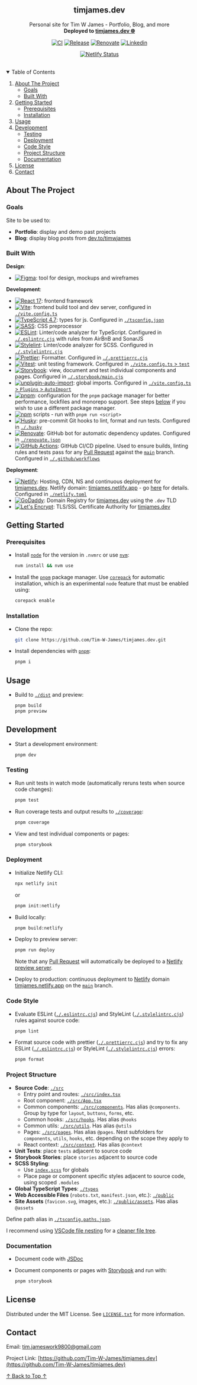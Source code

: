 <!-- ! If you can read this comment, please preview this file with a markdown renderer -->

<!--
*** README forked from the Best-README-Template: https://github.com/othneildrew/Best-README-Template
*** Forked by Tim James: https://github.com/Tim-W-James/README-Template
***
*** See the TODO lists for project setup.
*** Find a list of resources for writing markdown, etc. at the end of this file.
-->

<!-- PROJECT LOGO -->
<br />
<p align="center">
  <a href="https://github.com/Tim-W-James/timjames.dev">
    <!-- <img src="images/logo.png" alt="Logo" width="80" height="80"> -->
  </a>

  <h2 align="center" id="top">timjames.dev</h2>

  <p align="center">
    Personal site for Tim W James - Portfolio, Blog, and more
    <br />
    <strong>Deployed to <a href="https://timjames.dev">timjames.dev 🌐</a></strong>
    <!-- <br /> -->
    <!-- <br /> -->
<!--     <a href="https://github.com/Tim-W-James/timjames.dev">View Demo</a> -->
<!--     ·
    <a href="https://github.com/Tim-W-James/timjames.dev/issues">Report Bug</a> -->
<!--     ·
    <a href="https://github.com/Tim-W-James/timjames.dev/issues">Request Feature</a> -->
  </p>
</p>

<!-- PROJECT SHIELDS -->
<!-- Shields: https://shields.io -->
<!-- Icons: https://github.com/simple-icons/simple-icons/blob/develop/slugs.md -->

<!-- <br/> -->
<p align="center">
  <!-- GitHub Actions Shield -->
  <a href="https://github.com/Tim-W-James/timjames.dev/actions"><img src="https://img.shields.io/github/workflow/status/Tim-W-James/timjames.dev/CI?style=for-the-badge&logo=githubactions&logoColor=white" alt="CI"></a>
  <!-- Last Commit Shield -->
  <a href="https://github.com/Tim-W-James/timjames.dev/commits/main"><img src="https://img.shields.io/github/last-commit/Tim-W-James/timjames.dev.svg?style=for-the-badge&logo=git&logoColor=white" alt="Release"></a>
  <!-- Renovate Shield -->
  <a href="https://github.com/Tim-W-James/timjames.dev/issues/2"><img src="https://img.shields.io/badge/-Renovate-black.svg?style=for-the-badge&logo=renovatebot&colorB=555" alt="Renovate"></a>
  <!-- Release Shield -->
  <!-- <a href="https://github.com/Tim-W-James/timjames.dev/releases"><img src="https://img.shields.io/github/v/release/Tim-W-James/timjames.dev.svg?include_prereleases&style=for-the-badge" alt="Release"></a> -->
  <!-- Contributors Shield -->
  <!-- <a href="https://github.com/Tim-W-James/timjames.dev/graphs/contributors"><img src="https://img.shields.io/github/contributors/Tim-W-James/timjames.dev.svg?style=for-the-badge&logo=github&logoColor=white" alt="Contributors"></a> -->
  <!-- Forks Shield -->
  <!-- <a href="https://github.com/Tim-W-James/timjames.dev/network/members"><img src="https://img.shields.io/github/forks/Tim-W-James/timjames.dev.svg?style=for-the-badge" alt="Forks"></a> -->
  <!-- Stars Shield -->
  <!-- <a href="https://github.com/Tim-W-James/timjames.dev/stargazers"><img src="https://img.shields.io/github/stars/Tim-W-James/timjames.dev.svg?style=for-the-badge" alt="Stars"></a> -->
  <!-- Issues Shield -->
  <!-- <a href="https://github.com/Tim-W-James/timjames.dev/issues"><img src="https://img.shields.io/github/issues/Tim-W-James/timjames.dev.svg?style=for-the-badge" alt="Issues"></a> -->
  <!-- License Shield -->
  <!-- <a href="https://github.com/Tim-W-James/timjames.dev/blob/main/LICENSE.txt"><img src="https://img.shields.io/github/license/Tim-W-James/timjames.dev.svg?style=for-the-badge" alt="License"></a> -->
  <!-- Linkedin Shield -->
  <a href="https://linkedin.com/in/timothy-william-james/"><img src="https://img.shields.io/badge/-LinkedIn-black.svg?style=for-the-badge&logo=linkedin&colorB=555" alt="Linkedin"></a>
</p>
<p align="center">
  <a href="https://app.netlify.com/sites/timjames/deploys?filter=main"><img src="https://api.netlify.com/api/v1/badges/12de8af7-3635-4547-9d57-1d93e0bf8db1/deploy-status" alt="Netlify Status"></a>
</p>
<br/>

<!-- TABLE OF CONTENTS -->
<details open="open">
  <summary>Table of Contents</summary>
  <ol>
    <li>
      <a href="#about-the-project">About The Project</a>
      <ul>
        <li><a href="#goals">Goals</a></li>
        <!-- <li><a href="#roadmap">Goals</a></li> -->
        <!-- <li><a href="#features">Features</a></li> -->
        <li><a href="#built-with">Built With</a></li>
      </ul>
    </li>
    <li>
      <a href="#getting-started">Getting Started</a>
      <ul>
        <li><a href="#prerequisites">Prerequisites</a></li>
        <li><a href="#installation">Installation</a></li>
      </ul>
    </li>
    <li>
        <a href="#usage">Usage</a>
        <ul>
          <!-- <li><a href="#example-usecases">Example Usecases</a></li> -->
        </ul>
    </li>
    <li>
        <a href="#development">Development</a>
        <ul>
          <li><a href="#testing">Testing</a></li>
          <li><a href="#deployment">Deployment</a></li>
          <li><a href="#code-style">Code Style</a></li>
          <li><a href="#project-structure">Project Structure</a></li>
          <li><a href="#documentation">Documentation</a></li>
        </ul>
    </li>
    <!-- <li><a href="#contributing">Contributing</a></li> -->
    <li><a href="#license">License</a></li>
    <li><a href="#contact">Contact</a></li>
    <!-- <li><a href="#acknowledgements">Acknowledgements</a></li> -->
  </ol>
</details>

<!-- ABOUT THE PROJECT -->

## About The Project

<!-- [![site Screen Shot][product-screenshot]](https://example.com) -->

### Goals

Site to be used to:

- **Portfolio**: display and demo past projects
- **Blog**: display blog posts from [dev.to/timwjames](https://dev.to/timwjames)

<!-- ### Roadmap

See the [open issues](https://github.com/Tim-W-James/timjames.dev/issues) for a list of proposed features (and known issues). -->

<!-- ### Features

* -->

### Built With

**Design**:

- [![Figma](https://img.shields.io/badge/-Figma-black?style=flat-square&logo=figma)](https://www.figma.com/): tool for design, mockups and wireframes

**Development**:

- [![React 17](https://img.shields.io/badge/-React%2017-black?style=flat-square&logo=react)](https://reactjs.org/docs/getting-started.html): frontend framework
- [![Vite](https://img.shields.io/badge/-Vite-black?style=flat-square&logo=vite)](https://vitejs.dev/config/): frontend build tool and dev server, configured in [`./vite.config.ts`](./vite.config.ts)
- [![TypeScript 4.7](https://img.shields.io/badge/-TypeScript-black?style=flat-square&logo=typescript)](https://www.typescriptlang.org/docs/handbook/tsconfig-json.html): types for js. Configured in [`./tsconfig.json`](./tsconfig.json)
- [![SASS](https://img.shields.io/badge/-SASS-black?style=flat-square&logo=sass)](https://sass-lang.com/): CSS preprocessor
- [![ESLint](https://img.shields.io/badge/-ESLint-black?style=flat-square&logo=eslint)](https://eslint.org/docs/2.0.0/user-guide/configuring): Linter/code analyzer for TypeScript. Configured in [`./.eslintrc.cjs`](./.eslintrc.cjs) with rules from AirBnB and SonarJS
- [![Stylelint](https://img.shields.io/badge/-Stylelint-black?style=flat-square&logo=stylelint)](https://stylelint.io/): Linter/code analyzer for SCSS. Configured in [`./.stylelintrc.cjs`](./.stylelintrc.cjs)
- [![Prettier](https://img.shields.io/badge/-Prettier-black?style=flat-square&logo=prettier)](https://prettier.io/docs/en/configuration.html): Formatter. Configured in [`./.prettierrc.cjs`](./.prettierrc.cjs)
- [![Vitest](https://img.shields.io/badge/-Vitest-black?style=flat-square&logo=vite)](https://vitest.dev/config/): unit testing framework. Configured in [`./vite.config.ts` > `test`](./vite.config.ts#L52)
- [![Storybook](https://img.shields.io/badge/-Storybook-black?style=flat-square&logo=storybook)](https://storybook.js.org/): view, document and test individual components and pages. Configured in [`./.storybook/main.cjs`](./.storybook/main.cjs)
- [![unplugin-auto-import](https://img.shields.io/badge/-Unplugin%20Auto%20Import-black?style=flat-square&logo=vite)](https://github.com/antfu/unplugin-auto-import#configuration): global imports. Configured in [`./vite.config.ts` > `Plugins` > `AutoImport`](https://github.com/Tim-W-James/react-ts-template/blob/main/vite.config.ts#L19)
- [![pnpm](https://img.shields.io/badge/-pnpm-black?style=flat-square&logo=pnpm)](https://pnpm.io/): configuration for the `pnpm` package manager for better performance, lockfiles and monorepo support. See steps <a href="#todo">below</a> if you wish to use a different package manager.
- [![npm](https://img.shields.io/badge/-npm-black?style=flat-square&logo=nodedotjs)](https://www.npmjs.com/) scripts - run with `pnpm run <script>`
- [![Husky](https://img.shields.io/badge/-Husky-black?style=flat-square&logo=git)](https://github.com/typicode/husky): pre-commit Git hooks to lint, format and run tests. Configured in [`./.husky`](./.husky)
- [![Renovate](https://img.shields.io/badge/-Renovate-black?style=flat-square&logo=renovatebot)](https://github.com/Tim-W-James/timjames.dev/issues/2): GitHub bot for automatic dependency updates. Configured in [`./renovate.json`](./renovate.json)
- [![GitHub Actions](https://img.shields.io/badge/-GitHub%20Actions-black?style=flat-square&logo=githubactions)](https://github.com/Tim-W-James/timjames.dev/actions): GitHub CI/CD pipeline. Used to ensure builds, linting rules and tests pass for any [Pull Request](https://github.com/Tim-W-James/timjames.dev/pulls) against the [`main`](https://github.com/Tim-W-James/timjames.dev/branches) branch. Configured in [`./.github/workflows`](./.github/workflows)

**Deployment**:

- [![Netlify](https://img.shields.io/badge/-Netlify-black?style=flat-square&logo=netlify)](https://www.netlify.com/): Hosting, CDN, NS and continuous deployment for [timjames.dev](https://timjames.dev). Netlify domain: [timjames.netlify.app](https://timjames.netlify.app) - go [here](#deployment) for details. Configured in [`./netlify.toml`](./netlify.toml)
- [![GoDaddy](https://img.shields.io/badge/-GoDaddy-black?style=flat-square&logo=goDaddy)](https://www.godaddy.com/en-au/tlds/dev-domain): Domain Registry for [timjames.dev](https://timjames.dev) using the `.dev` TLD
- [![Let's Encrypt](https://img.shields.io/badge/-Let%27s%20Encrypt-black?style=flat-square&logo=letsencrypt)](https://letsencrypt.org/): TLS/SSL Certificate Authority for [timjames.dev](https://timjames.dev)

<!-- GETTING STARTED -->

## Getting Started

### Prerequisites

- Install [`node`](https://nodejs.org/en/) for the version in `.nvmrc` or use [`nvm`](https://github.com/nvm-sh/nvm):

  ```sh
  nvm install && nvm use
  ```

- Install the [`pnpm`](https://pnpm.io/installation) package manager. Use [`corepack`](https://nodejs.org/api/corepack.html) for automatic installation, which is an experimental `node` feature that must be enabled using:

  ```sh
  corepack enable
  ```

### Installation

- Clone the repo:

  ```sh
  git clone https://github.com/Tim-W-James/timjames.dev.git
  ```

- Install dependencies with [`pnpm`](https://pnpm.io/installation):

  ```sh
  pnpm i
  ```

<!-- USAGE -->

## Usage

- Build to [`./dist`](./dist) and preview:

  ```sh
  pnpm build
  pnpm preview
  ```

<!-- ### Example Usecases

Use this space to show useful examples of how a project can be used. Additional screenshots, code examples and demos work well in this space. You may also link to more resources.

_For more examples, please refer to the [Documentation](https://example.com)_ -->

<!-- DEVELOPMENT -->

## Development

- Start a development environment:

  ```sh
  pnpm dev
  ```

### Testing

- Run unit tests in watch mode (automatically reruns tests when source code changes):

  ```sh
  pnpm test
  ```

- Run coverage tests and output results to [`./coverage`](./coverage):

  ```sh
  pnpm coverage
  ```

- View and test individual components or pages:

  ```sh
  pnpm storybook
  ```

### Deployment

- Initialize Netlify CLI:

  ```sh
  npx netlify init
  ```

  or

  ```sh
  pnpm init:netlify
  ```

- Build locally:

  ```sh
  pnpm build:netlify
  ```

- Deploy to preview server:

  ```sh
  pnpm run deploy
  ```

  Note that any [Pull Request](https://github.com/Tim-W-James/timjames.dev/pulls) will automatically be deployed to a [Netlify preview server](https://app.netlify.com/sites/timjames/deploys?filter=deploy+previews).

- Deploy to production: continuous deployment to [Netlify](https://app.netlify.com/sites/timjames/deploys?filter=main) domain [timjames.netlify.app](https://timjames.netlify.app) on the [`main`](https://github.com/Tim-W-James/timjames.dev/branches) branch.

### Code Style

- Evaluate ESLint ([`./.eslintrc.cjs`](./.eslintrc.cjs)) and StyleLint ([`./.stylelintrc.cjs`](./.stylelintrc.cjs)) rules against source code:

  ```sh
  pnpm lint
  ```

- Format source code with prettier ([`./.prettierrc.cjs`](./.prettierrc.cjs)) and try to fix any ESLint ([`./.eslintrc.cjs`](./.eslintrc.cjs)) or StyleLint ([`./.stylelintrc.cjs`](./.stylelintrc.cjs)) errors:

  ```sh
  pnpm format
  ```

### Project Structure

- **Source Code**: [`./src`](./src)
  - Entry point and routes: [`./src/index.tsx`](./src/index.tsx)
  - Root component: [`./src/App.tsx`](./src/App.tsx)
  - Common components: [`./src/components`](./src/components). Has alias `@components`. Group by type for `layout`, `buttons`, `forms`, etc.
  - Common hooks: [`./src/hooks`](./src/hooks). Has alias `@hooks`
  - Common utils: [`./src/utils`](./src/utils). Has alias `@utils`
  - Pages: [`./src/pages`](./src/pages). Has alias `@pages`. Nest subfolders for `components`, `utils`, `hooks`, etc. depending on the scope they apply to
  - React context: [`./src/context`](./src/context). Has alias `@context`
- **Unit Tests**: place `tests` adjacent to source code
- **Storybook Stories**: place `stories` adjacent to source code
- **SCSS Styling**:
  - Use [`index.scss`](./src/index.scss) for globals
  - Place page or component specific styles adjacent to source code, using scoped `.modules`
- **Global TypeScript Types**: [`./types`](./types)
- **Web Accessible Files** (`robots.txt`, `manifest.json`, etc.): [`./public`](./public)
- **Site Assets** (`favicon.svg`, images, etc.): [`./public/assets`](./public/assets). Has alias `@assets`

Define path alias in [`./tsconfig.paths.json`](./tsconfig.paths.json).

I recommend using [VSCode file nesting](https://code.visualstudio.com/updates/v1_64#_explorer-file-nesting) for a [cleaner file tree](https://github.com/antfu/vscode-file-nesting-config).

### Documentation

- Document code with [JSDoc](https://jsdoc.app/about-getting-started.html)
- Document components or pages with [Storybook](https://storybook.js.org/) and run with:

  ```sh
  pnpm storybook
  ```

<!-- CONTRIBUTING -->
<!-- ## Contributing

Contributions are what make the open source community such an amazing place to learn, inspire, and create. Any contributions you make are **greatly appreciated**.

1. Fork the Project
2. Create your Feature Branch (`git checkout -b feature/AmazingFeature`)
3. Commit your Changes (`git commit -m 'Add some AmazingFeature'`)
4. Push to the Branch (`git push origin feature/AmazingFeature`)
5. Open a [Pull Request](https://github.com/Tim-W-James/timjames.dev/pulls) -->

<!-- LICENSE -->
<!-- https://choosealicense.com -->

## License

Distributed under the MIT License. See [`LICENSE.txt`](./LICENSE.txt) for more information.

<!-- CONTACT -->

## Contact

Email: [tim.jameswork9800@gmail.com](mailto:tim.jameswork9800@gmail.com "tim.jameswork9800@gmail.com")

Project Link: [https://github.com/Tim-W-James/timjames.dev](https://github.com/Tim-W-James/timjames.dev)

<!-- ACKNOWLEDGEMENTS -->
<!-- ## Acknowledgements

* []() -->

<a href="#top">↑ Back to Top ↑</a>

<!-- MARKDOWN IMAGES -->
<!-- https://www.markdownguide.org/basic-syntax/#reference-style-links -->

[product-screenshot]: public/assets/images/screenshot.png

<!-- USEFUL LINKS FOR MARKDOWN
* https://github.com/Tim-W-James/blog/blob/master/Markdow-Cheatsheet.md
* https://www.markdownguide.org/basic-syntax
* https://www.webpagefx.com/tools/emoji-cheat-sheet
* https://shields.io
* https://github.com/simple-icons/simple-icons/blob/develop/slugs.md
* https://choosealicense.com
* https://pages.github.com
* https://daneden.github.io/animate.css
* https://connoratherton.com/loaders
* https://kenwheeler.github.io/slick
* https://github.com/cferdinandi/smooth-scroll
* http://leafo.net/sticky-kit
* http://jvectormap.com
* https://fontawesome.com -->
